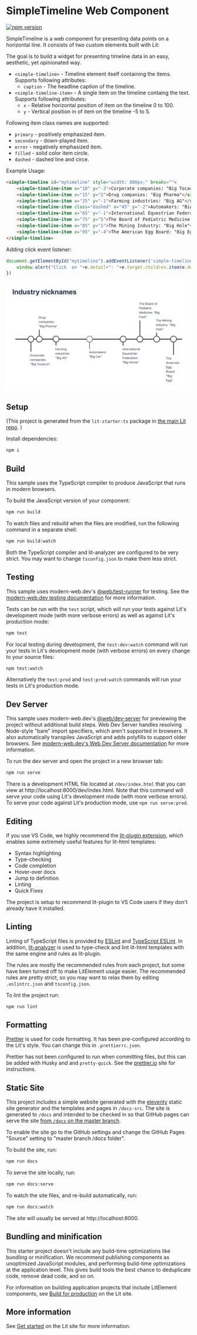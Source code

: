 # SimpleTimeline Web Component 

[![npm version](https://badgen.net/npm/v/@parttio/simple-timeline)](https://www.npmjs.com/package/@parttio/simple-timeline)

SimpleTimeline is a web component for presenting data points on a horizontal line. It consists of two custom elements built with Lit:

The goal is to build a widget for presenting timeline data in an easy, aesthetic, yet opinionated way.  


- `<simple-timeline>` - Timeline element itself containing the items. Supports following attributes:
  - `caption` - The headline caption of the timeline.
- `<simple-timeline-item>` - A single item on the timeline containg the text. Supports following attributes:
  - `x` - Relative horizontal position of item on the timeline 0 to 100.
  - `y` - Vertical position in of item on the timeline -5 to 5.

Following item class names are supported:
- `primary` - positively emphasized item.
- `secondary` - down-played item.
- `error` - negatively emphasized item.
- `filled` - solid color item circle.
- `dashed` - dashed line and circe.


Example Usage:

```html
<simple-timeline id="mytimeline" style="width: 800px;" breaks="">
    <simple-timeline-item x="10" y="-3">Corporate companies: "Big Tocacco"</simple-timeline-item>
    <simple-timeline-item x="15" y="2">Drug companies: "Big Pharma"</simple-timeline-item>
    <simple-timeline-item x="25" y="-1">Farming industries: "Big AG"</simple-timeline-item>
    <simple-timeline-item class="dashed" x="45" y="-2">Automakers: "Big Car"</simple-timeline-item>
    <simple-timeline-item x="65" y="-1">International Equestrian Federation: "Big Horse"</simple-timeline-item>
    <simple-timeline-item x="75" y="5">The Board of Pediatric Medicine: "Big Foot"</simple-timeline-item>
    <simple-timeline-item x="85" y="1">The Mining Industry: "Big Hole"</simple-timeline-item>
    <simple-timeline-item x="95" y="-4">The American Egg Board: "Big Egg"</simple-timeline-item>
</simple-timeline>
```

Adding click event listener:
```javascript
document.getElementById("mytimeline").addEventListener('simple-timeline-click', e => {
    window.alert("Click  on "+e.detail+": "+e.target.children.item(e.detail).textContent);
})
```

![Industry nickname silliness](industry-nicknames.png)


## Setup

(This project is generated from the `lit-starter-ts` package in [the main Lit
repo](https://github.com/lit/lit). )


Install dependencies:

```bash
npm i
```

## Build

This sample uses the TypeScript compiler to produce JavaScript that runs in modern browsers.

To build the JavaScript version of your component:

```bash
npm run build
```

To watch files and rebuild when the files are modified, run the following command in a separate shell:

```bash
npm run build:watch
```

Both the TypeScript compiler and lit-analyzer are configured to be very strict. You may want to change `tsconfig.json` to make them less strict.

## Testing

This sample uses modern-web.dev's
[@web/test-runner](https://www.npmjs.com/package/@web/test-runner) for testing. See the
[modern-web.dev testing documentation](https://modern-web.dev/docs/test-runner/overview) for
more information.

Tests can be run with the `test` script, which will run your tests against Lit's development mode (with more verbose errors) as well as against Lit's production mode:

```bash
npm test
```

For local testing during development, the `test:dev:watch` command will run your tests in Lit's development mode (with verbose errors) on every change to your source files:

```bash
npm test:watch
```

Alternatively the `test:prod` and `test:prod:watch` commands will run your tests in Lit's production mode.

## Dev Server

This sample uses modern-web.dev's [@web/dev-server](https://www.npmjs.com/package/@web/dev-server) for previewing the project without additional build steps. Web Dev Server handles resolving Node-style "bare" import specifiers, which aren't supported in browsers. It also automatically transpiles JavaScript and adds polyfills to support older browsers. See [modern-web.dev's Web Dev Server documentation](https://modern-web.dev/docs/dev-server/overview/) for more information.

To run the dev server and open the project in a new browser tab:

```bash
npm run serve
```

There is a development HTML file located at `/dev/index.html` that you can view at http://localhost:8000/dev/index.html. Note that this command will serve your code using Lit's development mode (with more verbose errors). To serve your code against Lit's production mode, use `npm run serve:prod`.

## Editing

If you use VS Code, we highly recommend the [lit-plugin extension](https://marketplace.visualstudio.com/items?itemName=runem.lit-plugin), which enables some extremely useful features for lit-html templates:

- Syntax highlighting
- Type-checking
- Code completion
- Hover-over docs
- Jump to definition
- Linting
- Quick Fixes

The project is setup to recommend lit-plugin to VS Code users if they don't already have it installed.

## Linting

Linting of TypeScript files is provided by [ESLint](eslint.org) and [TypeScript ESLint](https://github.com/typescript-eslint/typescript-eslint). In addition, [lit-analyzer](https://www.npmjs.com/package/lit-analyzer) is used to type-check and lint lit-html templates with the same engine and rules as lit-plugin.

The rules are mostly the recommended rules from each project, but some have been turned off to make LitElement usage easier. The recommended rules are pretty strict, so you may want to relax them by editing `.eslintrc.json` and `tsconfig.json`.

To lint the project run:

```bash
npm run lint
```

## Formatting

[Prettier](https://prettier.io/) is used for code formatting. It has been pre-configured according to the Lit's style. You can change this in `.prettierrc.json`.

Prettier has not been configured to run when committing files, but this can be added with Husky and and `pretty-quick`. See the [prettier.io](https://prettier.io/) site for instructions.

## Static Site

This project includes a simple website generated with the [eleventy](11ty.dev) static site generator and the templates and pages in `/docs-src`. The site is generated to `/docs` and intended to be checked in so that GitHub pages can serve the site [from `/docs` on the master branch](https://help.github.com/en/github/working-with-github-pages/configuring-a-publishing-source-for-your-github-pages-site).

To enable the site go to the GitHub settings and change the GitHub Pages &quot;Source&quot; setting to &quot;master branch /docs folder&quot;.</p>

To build the site, run:

```bash
npm run docs
```

To serve the site locally, run:

```bash
npm run docs:serve
```

To watch the site files, and re-build automatically, run:

```bash
npm run docs:watch
```

The site will usually be served at http://localhost:8000.

## Bundling and minification

This starter project doesn't include any build-time optimizations like bundling or minification. We recommend publishing components as unoptimized JavaScript modules, and performing build-time optimizations at the application level. This gives build tools the best chance to deduplicate code, remove dead code, and so on.

For information on building application projects that include LitElement components, see [Build for production](https://lit.dev/docs/tools/production/) on the Lit site.

## More information

See [Get started](https://lit.dev/docs/getting-started/) on the Lit site for more information.
